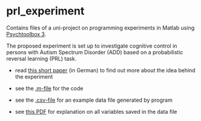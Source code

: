 # prl_experiment

Contains files of a uni-project on programming experiments in Matlab using [Psychtoolbox 3](http://psychtoolbox.org/).

The proposed experiment is set up to investigate cognitive control in persons with Autism Spectrum Disorder (ADD) based on a probabilistic reversal learning (PRL) task.

* read [this short paper](https://github.com/felixschltr/prl_experiment/blob/master/experimentidee.pdf) (in German) to find out more about the idea behind the experiment

* see the [.m-file](https://github.com/felixschltr/prl_experiment/blob/master/PRL_experiment.m) for the code

* see the [.csv-file](https://github.com/felixschltr/prl_experiment/blob/master/PRL_data_example.csv) for an example data file generated by program

* see [this PDF](https://github.com/felixschltr/prl_experiment/blob/master/data_file_instructions.pdf) for explanation on all variables saved in the data file

